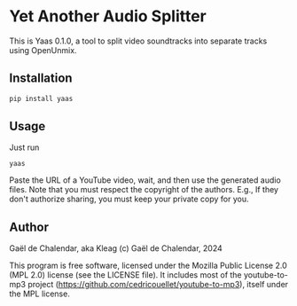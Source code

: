 # Yet Another Audio Splitter

This is Yaas 0.1.0, a tool to split video soundtracks into separate tracks
using OpenUnmix.

## Installation

```bash
pip install yaas
```

## Usage

Just run

```
yaas
```

Paste the URL of a YouTube video, wait, and then use the generated audio files.
Note that you must respect the copyright of the authors. E.g., If they don't
authorize sharing, you must keep your private copy for you.

## Author

Gaël de Chalendar, aka Kleag
(c) Gaël de Chalendar, 2024

This program is free software, licensed under the Mozilla Public License 2.0
(MPL 2.0) license (see the LICENSE file). It includes most of the
youtube-to-mp3 project (https://github.com/cedricouellet/youtube-to-mp3),
itself under the MPL license.
